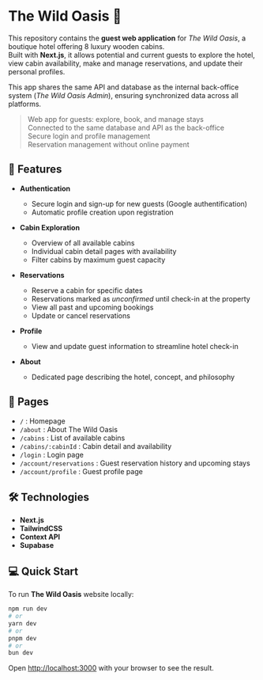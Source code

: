 # The Wild Oasis 🌿

This repository contains the **guest web application** for _The Wild Oasis_, a boutique hotel offering 8 luxury wooden cabins.  
Built with **Next.js**, it allows potential and current guests to explore the hotel, view cabin availability, make and manage reservations, and update their personal profiles.

This app shares the same API and database as the internal back-office system (_The Wild Oasis Admin_), ensuring synchronized data across all platforms.

> Web app for guests: explore, book, and manage stays  
> Connected to the same database and API as the back-office  
> Secure login and profile management  
> Reservation management without online payment

## 🚀 Features

- **Authentication**

  - Secure login and sign-up for new guests (Google authentification)
  - Automatic profile creation upon registration

- **Cabin Exploration**

  - Overview of all available cabins
  - Individual cabin detail pages with availability
  - Filter cabins by maximum guest capacity

- **Reservations**

  - Reserve a cabin for specific dates
  - Reservations marked as _unconfirmed_ until check-in at the property
  - View all past and upcoming bookings
  - Update or cancel reservations

- **Profile**

  - View and update guest information to streamline hotel check-in

- **About**
  - Dedicated page describing the hotel, concept, and philosophy

## 📄 Pages

- `/` : Homepage
- `/about` : About The Wild Oasis
- `/cabins` : List of available cabins
- `/cabins/:cabinId` : Cabin detail and availability
- `/login` : Login page
- `/account/reservations` : Guest reservation history and upcoming stays
- `/account/profile` : Guest profile page

## 🛠 Technologies

- **Next.js**
- **TailwindCSS**
- **Context API**
- **Supabase**

## 💻 Quick Start

To run **The Wild Oasis** website locally:

```bash
npm run dev
# or
yarn dev
# or
pnpm dev
# or
bun dev
```

Open [http://localhost:3000](http://localhost:3000) with your browser to see the result.
